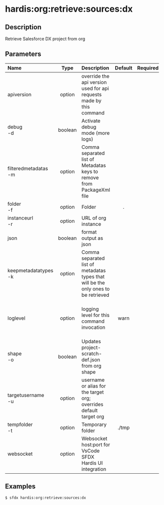 # hardis:org:retrieve:sources:dx

## Description

Retrieve Salesforce DX project from org

## Parameters

|Name|Type|Description|Default|Required|Options|
|:---|:--:|:----------|:-----:|:------:|:-----:|
|apiversion|option|override the api version used for api requests made by this command||||
|debug<br/>-d|boolean|Activate debug mode (more logs)||||
|filteredmetadatas<br/>-m|option|Comma separated list of Metadatas keys to remove from PackageXml file||||
|folder<br/>-f|option|Folder|.|||
|instanceurl<br/>-r|option|URL of org instance||||
|json|boolean|format output as json||||
|keepmetadatatypes<br/>-k|option|Comma separated list of metadatas types that will be the only ones to be retrieved||||
|loglevel|option|logging level for this command invocation|warn||trace<br/>debug<br/>info<br/>warn<br/>error<br/>fatal|
|shape<br/>-o|boolean|Updates project-scratch-def.json from org shape||||
|targetusername<br/>-u|option|username or alias for the target org; overrides default target org||||
|tempfolder<br/>-t|option|Temporary folder|./tmp|||
|websocket|option|Websocket host:port for VsCode SFDX Hardis UI integration||||

## Examples

```shell
$ sfdx hardis:org:retrieve:sources:dx
```


